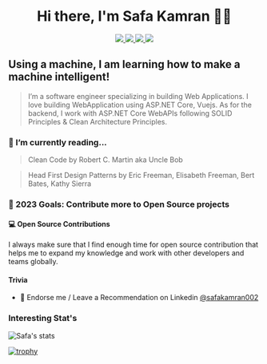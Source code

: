 <h1 align="center">Hi there, I'm Safa Kamran 👋😲</h1>
<p align="center"> 
 <a href="https://twitter.com/safakamran15" alt="twitter">
   <img src="https://img.shields.io/badge/-@safakamran15-%231DA1F2?style=flat-square&logo=twitter&logoColor=ffffff" />
 </a>
 <a href="https://github.com/safakamran002" alt="mukesh's github">
   <img src="https://img.shields.io/badge/-@safakamran002-%23181717?style=flat-square&logo=github" />
 </a>
 <a href="https://www.linkedin.com/in/safakamran002" alt="mukesh's linkedin">
   <img src="https://img.shields.io/badge/-safakamran-blue?style=flat-square&logo=Linkedin&logoColor=white&link=https://www.linkedin.com/in/safakamran002" />
 </a>
 <a>
   <img src="https://komarev.com/ghpvc/?username=bilalmehrban&color=ff69b4&style=flat-square" />
 </a>
</p>

## Using a machine, I am learning how to make a machine intelligent!

>I’m a software engineer specializing in building Web Applications. I love building WebApplication using ASP.NET Core, Vuejs. As for the backend, I work with ASP.NET Core WebAPIs following SOLID Principles & Clean Architecture Principles. 

### 📘 I’m currently reading...
>Clean Code by Robert C. Martin aka Uncle Bob

>Head First Design Patterns by Eric Freeman, Elisabeth Freeman, Bert Bates, Kathy Sierra
### 🥅 2023 Goals: Contribute more to Open Source projects

#### 💻 Open Source Contributions

I always make sure that I find enough time for open source contribution that helps me to expand my knowledge and work with other developers and teams globally.

#### Trivia
- 🦸 Endorse me / Leave a Recommendation on Linkedin [@safakamran002](https://www.linkedin.com/in/safakamran002/)

### Interesting Stat's
![Safa's stats](https://github-readme-stats.vercel.app/api?username=safakamran002&show_icons=true&count_private=true)

[![trophy](https://github-profile-trophy.vercel.app/?username=safakamran002&theme=onedark)](https://github.com/safakamran002)
